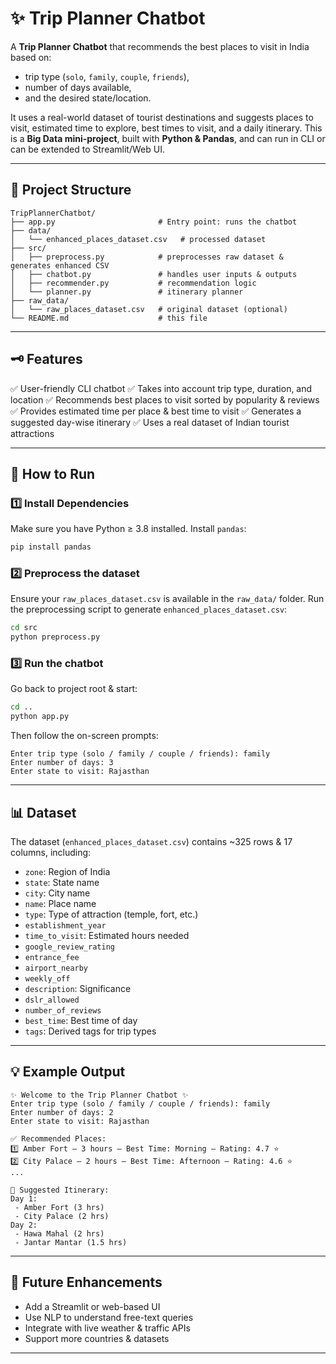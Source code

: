 
# ✨ Trip Planner Chatbot

A **Trip Planner Chatbot** that recommends the best places to visit in India based on:

* trip type (`solo`, `family`, `couple`, `friends`),
* number of days available,
* and the desired state/location.

It uses a real-world dataset of tourist destinations and suggests places to visit, estimated time to explore, best times to visit, and a daily itinerary.
This is a **Big Data mini-project**, built with **Python & Pandas**, and can run in CLI or can be extended to Streamlit/Web UI.

---

## 📂 Project Structure

```
TripPlannerChatbot/
├── app.py                       # Entry point: runs the chatbot
├── data/
│   └── enhanced_places_dataset.csv   # processed dataset
├── src/
│   ├── preprocess.py            # preprocesses raw dataset & generates enhanced CSV
│   ├── chatbot.py               # handles user inputs & outputs
│   ├── recommender.py           # recommendation logic
│   └── planner.py               # itinerary planner
├── raw_data/
│   └── raw_places_dataset.csv   # original dataset (optional)
└── README.md                    # this file
```

---

## 🗝️ Features

✅ User-friendly CLI chatbot
✅ Takes into account trip type, duration, and location
✅ Recommends best places to visit sorted by popularity & reviews
✅ Provides estimated time per place & best time to visit
✅ Generates a suggested day-wise itinerary
✅ Uses a real dataset of Indian tourist attractions

---

## 🚀 How to Run

### 1️⃣ Install Dependencies

Make sure you have Python ≥ 3.8 installed.
Install `pandas`:

```bash
pip install pandas
```

### 2️⃣ Preprocess the dataset

Ensure your `raw_places_dataset.csv` is available in the `raw_data/` folder.
Run the preprocessing script to generate `enhanced_places_dataset.csv`:

```bash
cd src
python preprocess.py
```

### 3️⃣ Run the chatbot

Go back to project root & start:

```bash
cd ..
python app.py
```

Then follow the on-screen prompts:

```
Enter trip type (solo / family / couple / friends): family
Enter number of days: 3
Enter state to visit: Rajasthan
```

---

## 📊 Dataset

The dataset (`enhanced_places_dataset.csv`) contains \~325 rows & 17 columns, including:

* `zone`: Region of India
* `state`: State name
* `city`: City name
* `name`: Place name
* `type`: Type of attraction (temple, fort, etc.)
* `establishment_year`
* `time_to_visit`: Estimated hours needed
* `google_review_rating`
* `entrance_fee`
* `airport_nearby`
* `weekly_off`
* `description`: Significance
* `dslr_allowed`
* `number_of_reviews`
* `best_time`: Best time of day
* `tags`: Derived tags for trip types

---

## 💡 Example Output

```
✨ Welcome to the Trip Planner Chatbot ✨
Enter trip type (solo / family / couple / friends): family
Enter number of days: 2
Enter state to visit: Rajasthan

✅ Recommended Places:
1️⃣ Amber Fort — 3 hours — Best Time: Morning — Rating: 4.7 ⭐
2️⃣ City Palace — 2 hours — Best Time: Afternoon — Rating: 4.6 ⭐
...

📅 Suggested Itinerary:
Day 1:
 - Amber Fort (3 hrs)
 - City Palace (2 hrs)
Day 2:
 - Hawa Mahal (2 hrs)
 - Jantar Mantar (1.5 hrs)
```

---

## 📌 Future Enhancements

* Add a Streamlit or web-based UI
* Use NLP to understand free-text queries
* Integrate with live weather & traffic APIs
* Support more countries & datasets

---
